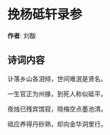 # 挽杨砥轩录参

**作者**: 刘黻

## 诗词内容

讣落乡山各泪倾，世间难泯是贤名。

一生官正为州掾，到死人称似砥平。

夜烛已残宾馆寂，晓梅空点墨池清。

祗应养得丹砂熟，却向金华洞里行。

